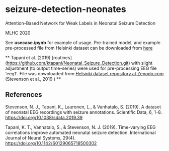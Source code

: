 # seizure-detection-neonates
Attention-Based Network for Weak Labels in Neonatal Seizure Detection

MLHC 2020

See **usecase.ipynb** for example of usage.
Pre-trained model, and example pre-processed file from Helsinki dataset can be downloaded from [here](https://drive.google.com/drive/folders/1rdBADEDl0rj-0kphtSYUdWZYu_6GogL-?usp=sharing)

** Tapani et al. (2019) [routines] (https://github.com/ktapani/Neonatal_Seizure_Detection.git) with slight adjustment (to output time-series) were used for pre-processing EEG file 'eeg1'. File was downloaded from [Helsinki dataset repository at Zenodo.com](https://zenodo.org/record/2547147#.XzCVei3Mzwc) (Stevenson et al., 2019 ) ** 

## References
Stevenson, N. J., Tapani, K., Lauronen, L., & Vanhatalo, S. (2019). A dataset of neonatal EEG recordings with seizure annotations. Scientific Data, 6, 1–8. https://doi.org/10.1038/sdata.2019.39

Tapani, K. T., Vanhatalo, S., & Stevenson, N. J. (2019). Time-varying EEG correlations improve automated neonatal seizure detection. International Journal of Neural Systems, 29(4). https://doi.org/10.1142/S0129065718500302